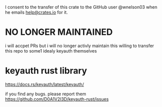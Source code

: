 I consent to the transfer of this crate to the GitHub user @wnelson03 when he emails help@crates.io for it. 
# NO LONGER MAINTAINED
i will accpet PRs but i will no longer activly maintain this
willing to transfer this repo to some1 idealy keyauth themselves

# keyauth rust library
https://docs.rs/keyauth/latest/keyauth/

if you find any bugs. please report them https://github.com/D0A1V2I3D/keyauth-rust/issues

